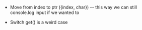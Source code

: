 - Move from index to ptr ({index, char}) -- this way we can still console.log input if we wanted to

- Switch get() is a weird case